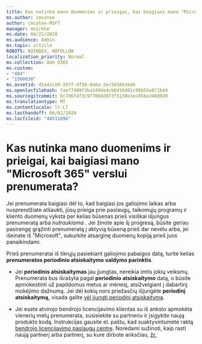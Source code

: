 ```yaml
---
title: Kas nutinka mano duomenims ir prieigai, kai baigiasi mano "Microsoft 365" verslui prenumerata?
ms.author: cmcatee
author: cmcatee-MSFT
manager: mnirkhe
ms.date: 04/21/2020
ms.audience: Admin
ms.topic: article
ROBOTS: NOINDEX, NOFOLLOW
localization_priority: Normal
ms.collection: Adm_O365
ms.custom:
- "484"
- "1500030"
ms.assetid: d2a41ce0-207f-4f50-8a6a-2ec5b56b3ed6
ms.openlocfilehash: faef7409f3ba348de4cb6d16d81c99b55e871b44
ms.sourcegitcommit: bc7d6f4f3c9f7060d073f5130e1ec856e248d020
ms.translationtype: MT
ms.contentlocale: lt-LT
ms.lasthandoff: 06/02/2020
ms.locfileid: "44511696"
---
```

# <a name="what-happens-to-my-data-and-access-when-my-microsoft-365-for-business-subscription-ends"></a>Kas nutinka mano duomenims ir prieigai, kai baigiasi mano "Microsoft 365" verslui prenumerata?

Jei prenumerata baigiasi dėl to, kad baigiasi jos galiojimo laikas arba nusprendžiate atšaukti, jūsų prieiga prie paslaugų, taikomųjų programų ir kliento duomenų vyksta per kelias būsenas prieš visiškai išjungus prenumeratą arba *nutraukiama* . Jei žinote apie šį progresą, būsite geriau pasirengę grąžinti prenumeratą į aktyvią būseną prieš dar nevėlu arba, jei išeinate iš "Microsoft", sukurkite atsarginę duomenų kopiją prieš juos panaikindami.
  
Prieš prenumeratai iš tikrųjų pasiekiant galiojimo pabaigos datą, turite kelias **prenumeratos periodinio atsiskaitymo valdymo parinktis**.
  
- Jei **periodinis atsiskaitymas** jau įjungtas, nereikia imtis jokių veiksmų. Prenumerata bus išrašyta pagal **periodinio atsiskaitymo** datą, o būsite apmokestinti už papildomus metus ar mėnesį, atsižvelgiant į dabartinį mokėjimo dažnumą. Jei dėl kokių nors priežasčių išjungėte **periodinį atsiskaitymą,** visada galite [vėl įjungti periodinį atsiskaitymą](https://docs.microsoft.com/microsoft-365/commerce/subscriptions/renew-your-subscription#turn-recurring-billing-off-or-on).

- Jei esate atvirojo bendrojo licencijavimo klientas su iš anksto apmokėta vienerių metų prenumerata, susisiekite su partneriu ir įsigykite naują produkto kodą. Instrukcijas gausite el. paštu, kad suaktyvintumėte raktą [bendrojo licencijavimo paslaugų centre](https://go.microsoft.com/fwlink/p/?LinkID=282016). Norėdami sužinoti, kaip rasti naują partnerį arba partnerį, su kure dirbote anksčiau, [žr.](https://docs.microsoft.com/microsoft-365/admin/manage/find-your-partner-or-reseller)